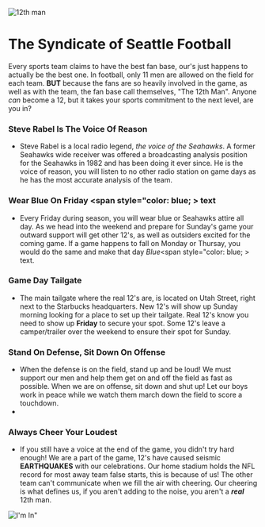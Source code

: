 ![12th man](https://static.clubs.nfl.com/image/private/f_auto/seahawks/vpiotbwbigvkiptgtmlj)

# The Syndicate of Seattle Football

Every sports team claims to have the best fan base, our's just happens to actually be the best one. In football, only 11 men are allowed on the field for each team. **BUT** because the fans are so heavily involved in the game, as well as with the team, the fan base call themselves, "The 12th Man". Anyone *can* become a 12, but it takes your sports commitment to the next level, are you in? 


### Steve Rabel Is The Voice Of Reason
- Steve Rabel is a local radio legend, *the voice of the Seahawks*. A former Seahawks wide receiver was offered a broadcasting analysis position for the Seahawks in 1982 and has been doing it ever since. He is the voice of reason, you will listen to no other radio station on game days as he has the most accurate analysis of the team.  

### Wear Blue On Friday <span style="color: blue; > text</span>   
- Every Friday during season, you will wear blue or Seahawks attire all day. As we head into the weekend and prepare for Sunday's game your outward support will get other 12's, as well as outsiders excited for the coming game. If a game happens to fall on Monday or Thursay, you would do the same and make that day *Blue*<span style="color: blue; > text</span>.

### Game Day Tailgate
- The main tailgate where the real 12's are, is located on Utah Street, right next to the Starbucks headquarters. New 12's will show up Sunday morning looking for a place to set up their tailgate. Real 12's know you need to show up **Friday** to secure your spot. Some 12's leave a camper/trailer over the weekend to ensure their spot for Sunday.  

### Stand On Defense, Sit Down On Offense 
- When the defense is on the field, stand up and be loud! We must support our men and help them get on and off the field as fast as possible. When we are on offense, sit down and shut up! Let our boys work in peace while we watch them march down the field to score a touchdown. 
- 
### Always Cheer Your Loudest
- If you still have a voice at the end of the game, you didn't try hard enough! We are a part of the game, 12's have caused seismic **EARTHQUAKES** with our celebrations.  Our home stadium holds the NFL record for most away team false starts, this is because of us! The other team can't communicate when we fill the air with cheering. Our cheering is what defines us,  if you aren't adding to the noise, you aren't a ***real*** 12th man. 


![I'm In"](https://static.clubs.nfl.com/image/private/t_editorial_landscape_12_desktop/seahawks/bnqwaqcspx3fzgzotycj)
